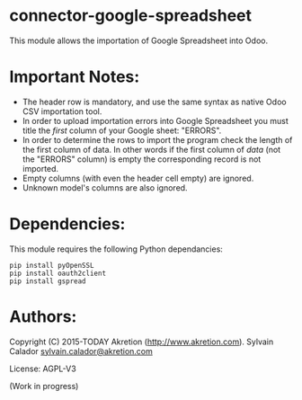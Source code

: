 # connector-google-spreadsheet

This module allows the importation of Google Spreadsheet into Odoo.

Important Notes:
================
- The header row is mandatory, and use the same syntax as
  native Odoo CSV importation tool.
- In order to upload importation errors into Google Spreadsheet
  you must title the *first* column of your Google sheet: "ERRORS".
- In order to determine the rows to import the program check the length
  of the first column of data. In other words if the first column of
  *data* (not the "ERRORS" column) is empty the corresponding record
  is not imported.
- Empty columns (with even the header cell empty) are ignored.
- Unknown model's columns are also ignored.

Dependencies:
=============

This module requires the following Python dependancies:

    pip install pyOpenSSL
    pip install oauth2client
    pip install gspread

Authors:
========
Copyright (C) 2015-TODAY Akretion (http://www.akretion.com).
Sylvain Calador <sylvain.calador@akretion.com>

License: AGPL-V3

(Work in progress)
